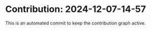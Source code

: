 # Contribution: 2024-12-07-14-57
This is an automated commit to keep the contribution graph active.
